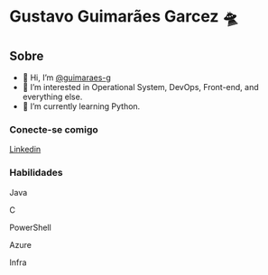# Gustavo Guimarães Garcez 🛸

## Sobre

- 👋 Hi, I’m [@guimaraes-g](https://github.com/guimaraes-g)
- 👀 I’m interested in Operational System, DevOps, Front-end, and everything else.
- 🌱 I’m currently learning Python.



### Conecte-se comigo

[Linkedin](https://www.linkedin.com/in/gustavo-guimaraes-garcez/)

### Habilidades

Java

C

PowerShell

Azure

Infra